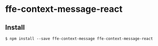 # ffe-context-message-react

## Install

```
$ npm install --save ffe-context-message ffe-context-message-react
```
